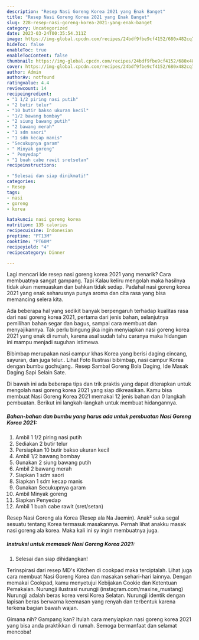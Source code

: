 ```yaml
---
description: "Resep Nasi Goreng Korea 2021 yang Enak Banget"
title: "Resep Nasi Goreng Korea 2021 yang Enak Banget"
slug: 228-resep-nasi-goreng-korea-2021-yang-enak-banget
category: Uncategorized
date: 2023-03-24T00:35:54.311Z
image: https://img-global.cpcdn.com/recipes/24bdf9fbe9cf4152/680x482cq70/nasi-goreng-korea-2021-foto-resep-utama.jpg
hideToc: false
enableToc: true
enableTocContent: false
thumbnail: https://img-global.cpcdn.com/recipes/24bdf9fbe9cf4152/680x482cq70/nasi-goreng-korea-2021-foto-resep-utama.jpg
cover: https://img-global.cpcdn.com/recipes/24bdf9fbe9cf4152/680x482cq70/nasi-goreng-korea-2021-foto-resep-utama.jpg
author: Admin
authorAv: notfound
ratingvalue: 4.4
reviewcount: 14
recipeingredient:
- "1 1/2 piring nasi putih"
- "2 butir telur"
- "10 butir bakso ukuran kecil"
- "1/2 bawang bombay"
- "2 siung bawang putih"
- "2 bawang merah"
- "1 sdm saori"
- "1 sdm kecap manis"
- "Secukupnya garam"
- " Minyak goreng"
- " Penyedap"
- "1 buah cabe rawit sretsetan"
recipeinstructions:

- "Selesai dan siap dinikmati!"
categories:
- Resep
tags:
- nasi
- goreng
- korea

katakunci: nasi goreng korea 
nutrition: 135 calories
recipecuisine: Indonesian
preptime: "PT13M"
cooktime: "PT60M"
recipeyield: "4"
recipecategory: Dinner

---
```



Lagi mencari ide resep nasi goreng korea 2021 yang menarik? Cara membuatnya sangat gampang. Tapi Kalau keliru mengolah maka hasilnya tidak akan memuaskan dan bahkan tidak sedap. Padahal nasi goreng korea 2021 yang enak seharusnya punya aroma dan cita rasa yang bisa memancing selera kita.


Ada beberapa hal yang sedikit banyak berpengaruh terhadap kualitas rasa dari nasi goreng korea 2021, pertama dari jenis bahan, selanjutnya pemilihan bahan segar dan bagus, sampai cara membuat dan menyajikannya. Tak perlu bingung jika ingin menyiapkan nasi goreng korea 2021 yang enak di rumah, karena asal sudah tahu caranya maka hidangan ini mampu menjadi suguhan istimewa.

Bibimbap merupakan nasi campur khas Korea yang berisi daging cincang, sayuran, dan juga telur.. Lihat Foto Ilustrasi bibimbap, nasi campur Korea dengan bumbu gochujang.. Resep Sambal Goreng Bola Daging, Ide Masak Daging Sapi Selain Sate.


Di bawah ini ada beberapa tips dan trik praktis yang dapat diterapkan untuk mengolah nasi goreng korea 2021 yang siap dikreasikan. Kamu bisa membuat Nasi Goreng Korea 2021 memakai 12 jenis bahan dan 0 langkah pembuatan. Berikut ini langkah-langkah untuk membuat hidangannya.

<!--inarticleads1-->

##### Bahan-bahan dan bumbu yang harus ada untuk pembuatan Nasi Goreng Korea 2021:

1. Ambil 1 1/2 piring nasi putih
1. Sediakan 2 butir telur
1. Persiapkan 10 butir bakso ukuran kecil
1. Ambil 1/2 bawang bombay
1. Gunakan 2 siung bawang putih
1. Ambil 2 bawang merah
1. Siapkan 1 sdm saori
1. Siapkan 1 sdm kecap manis
1. Gunakan Secukupnya garam
1. Ambil  Minyak goreng
1. Siapkan  Penyedap
1. Ambil 1 buah cabe rawit (sret/setan)


Resep Nasi Goreng ala Korea (Resep ala Na Jaemin). Anak² suka segal sesuatu tentang Korea termasuk masakannya. Pernah lihat anakku masak nasi goreng ala korea. Maka kali ini sy ingin membuatnya juga. 

<!--inarticleads2-->

##### Instruksi untuk memasak Nasi Goreng Korea 2021:


1. Selesai dan siap dihidangkan!

Terinspirasi dari resep MD&#39;s Kitchen di cookpad maka terciptalah. Lihat juga cara membuat Nasi Goreng Korea dan masakan sehari-hari lainnya. Dengan memakai Cookpad, kamu menyetujui Kebijakan Cookie dan Ketentuan Pemakaian. Nurungji ilustrasi nurungji (instagram.com/maxine_mustang) Nurungji adalah beras korea versi Korea Selatan. Nurungji identik dengan lapisan beras berwarna keemasan yang renyah dan terbentuk karena terkena bagian bawah wajan. 

Gimana nih? Gampang kan? Itulah cara menyiapkan nasi goreng korea 2021 yang bisa anda praktikkan di rumah. Semoga bermanfaat dan selamat mencoba!

